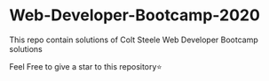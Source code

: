# Web-Developer-Bootcamp-2020
This repo contain solutions of Colt Steele Web Developer Bootcamp solutions

Feel Free to give a star to this repository⭐
